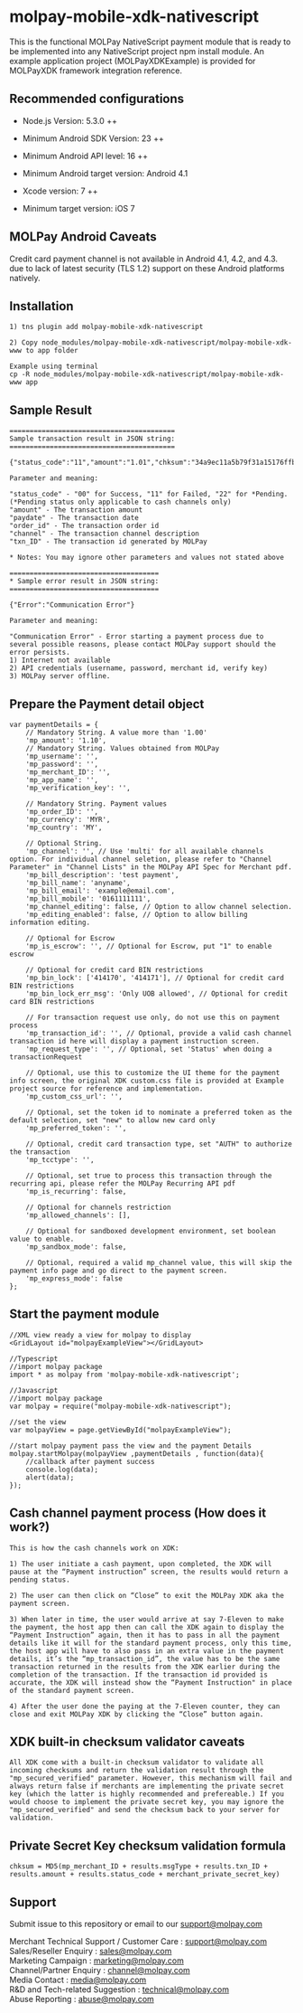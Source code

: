 <!--
 # license: Copyright © 2011-2016 MOLPay Sdn Bhd. All Rights Reserved. 
 -->

# molpay-mobile-xdk-nativescript

This is the functional MOLPay NativeScript payment module that is ready to be implemented into any NativeScript project npm install module. An example application project (MOLPayXDKExample) is provided for MOLPayXDK framework integration reference.

## Recommended configurations

- Node.js Version: 5.3.0 ++

- Minimum Android SDK Version: 23 ++

- Minimum Android API level: 16 ++

- Minimum Android target version: Android 4.1

- Xcode version: 7 ++

- Minimum target version: iOS 7

## MOLPay Android Caveats

Credit card payment channel is not available in Android 4.1, 4.2, and 4.3. due to lack of latest security (TLS 1.2) support on these Android platforms natively.

## Installation

```
1) tns plugin add molpay-mobile-xdk-nativescript

2) Copy node_modules/molpay-mobile-xdk-nativescript/molpay-mobile-xdk-www to app folder

Example using terminal 
cp -R node_modules/molpay-mobile-xdk-nativescript/molpay-mobile-xdk-www app
```

## Sample Result

```
=========================================
Sample transaction result in JSON string:
=========================================

{"status_code":"11","amount":"1.01","chksum":"34a9ec11a5b79f31a15176ffbcac76cd","pInstruction":0,"msgType":"C6","paydate":1459240430,"order_id":"3q3rux7dj","err_desc":"","channel":"Credit","app_code":"439187","txn_ID":"6936766"}

Parameter and meaning:

"status_code" - "00" for Success, "11" for Failed, "22" for *Pending. 
(*Pending status only applicable to cash channels only)
"amount" - The transaction amount
"paydate" - The transaction date
"order_id" - The transaction order id
"channel" - The transaction channel description
"txn_ID" - The transaction id generated by MOLPay

* Notes: You may ignore other parameters and values not stated above

=====================================
* Sample error result in JSON string:
=====================================

{"Error":"Communication Error"}

Parameter and meaning:

"Communication Error" - Error starting a payment process due to several possible reasons, please contact MOLPay support should the error persists.
1) Internet not available
2) API credentials (username, password, merchant id, verify key)
3) MOLPay server offline.
```

## Prepare the Payment detail object

```
var paymentDetails = {
    // Mandatory String. A value more than '1.00'
    'mp_amount': '1.10',
    // Mandatory String. Values obtained from MOLPay
    'mp_username': '',
    'mp_password': '',
    'mp_merchant_ID': '',
    'mp_app_name': '',
    'mp_verification_key': '',

    // Mandatory String. Payment values
    'mp_order_ID': '',
    'mp_currency': 'MYR',
    'mp_country': 'MY',

    // Optional String.
    'mp_channel': '', // Use 'multi' for all available channels option. For individual channel seletion, please refer to "Channel Parameter" in "Channel Lists" in the MOLPay API Spec for Merchant pdf. 
    'mp_bill_description': 'test payment',
    'mp_bill_name': 'anyname',
    'mp_bill_email': 'example@email.com',
    'mp_bill_mobile': '0161111111',
    'mp_channel_editing': false, // Option to allow channel selection.
    'mp_editing_enabled': false, // Option to allow billing information editing.

    // Optional for Escrow
    'mp_is_escrow': '', // Optional for Escrow, put "1" to enable escrow

    // Optional for credit card BIN restrictions
    'mp_bin_lock': ['414170', '414171'], // Optional for credit card BIN restrictions
    'mp_bin_lock_err_msg': 'Only UOB allowed', // Optional for credit card BIN restrictions

    // For transaction request use only, do not use this on payment process
    'mp_transaction_id': '', // Optional, provide a valid cash channel transaction id here will display a payment instruction screen.
    'mp_request_type': '', // Optional, set 'Status' when doing a transactionRequest

    // Optional, use this to customize the UI theme for the payment info screen, the original XDK custom.css file is provided at Example project source for reference and implementation.
    'mp_custom_css_url': '',

    // Optional, set the token id to nominate a preferred token as the default selection, set "new" to allow new card only
    'mp_preferred_token': '',

    // Optional, credit card transaction type, set "AUTH" to authorize the transaction
    'mp_tcctype': '',

    // Optional, set true to process this transaction through the recurring api, please refer the MOLPay Recurring API pdf  
    'mp_is_recurring': false,

    // Optional for channels restriction 
    'mp_allowed_channels': [],

    // Optional for sandboxed development environment, set boolean value to enable.
    'mp_sandbox_mode': false,

    // Optional, required a valid mp_channel value, this will skip the payment info page and go direct to the payment screen.
    'mp_express_mode': false
};
```

## Start the payment module

```
//XML view ready a view for molpay to display
<GridLayout id="molpayExampleView"></GridLayout>

//Typescript
//import molpay package
import * as molpay from 'molpay-mobile-xdk-nativescript';

//Javascript
//import molpay package
var molpay = require("molpay-mobile-xdk-nativescript");

//set the view
var molpayView = page.getViewById("molpayExampleView");

//start molpay payment pass the view and the payment Details
molpay.startMolpay(molpayView ,paymentDetails , function(data){
    //callback after payment success
    console.log(data);
    alert(data);
});
```

## Cash channel payment process (How does it work?)

    This is how the cash channels work on XDK:
    
    1) The user initiate a cash payment, upon completed, the XDK will pause at the “Payment instruction” screen, the results would return a pending status.
    
    2) The user can then click on “Close” to exit the MOLPay XDK aka the payment screen.
    
    3) When later in time, the user would arrive at say 7-Eleven to make the payment, the host app then can call the XDK again to display the “Payment Instruction” again, then it has to pass in all the payment details like it will for the standard payment process, only this time, the host app will have to also pass in an extra value in the payment details, it’s the “mp_transaction_id”, the value has to be the same transaction returned in the results from the XDK earlier during the completion of the transaction. If the transaction id provided is accurate, the XDK will instead show the “Payment Instruction" in place of the standard payment screen.
    
    4) After the user done the paying at the 7-Eleven counter, they can close and exit MOLPay XDK by clicking the “Close” button again.

## XDK built-in checksum validator caveats 

    All XDK come with a built-in checksum validator to validate all incoming checksums and return the validation result through the "mp_secured_verified" parameter. However, this mechanism will fail and always return false if merchants are implementing the private secret key (which the latter is highly recommended and prefereable.) If you would choose to implement the private secret key, you may ignore the "mp_secured_verified" and send the checksum back to your server for validation. 

## Private Secret Key checksum validation formula

    chksum = MD5(mp_merchant_ID + results.msgType + results.txn_ID + results.amount + results.status_code + merchant_private_secret_key)

## Support

Submit issue to this repository or email to our support@molpay.com

Merchant Technical Support / Customer Care : support@molpay.com<br>
Sales/Reseller Enquiry : sales@molpay.com<br>
Marketing Campaign : marketing@molpay.com<br>
Channel/Partner Enquiry : channel@molpay.com<br>
Media Contact : media@molpay.com<br>
R&D and Tech-related Suggestion : technical@molpay.com<br>
Abuse Reporting : abuse@molpay.com
